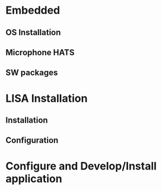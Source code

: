 # Embedded

## OS Installation

## Microphone HATS

## SW packages

# LISA Installation

## Installation

## Configuration

# Configure and Develop/Install application



